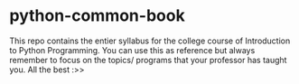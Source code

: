 # python-common-book
This repo contains the entier syllabus for the college course of Introduction to Python Programming. You can use this as reference but always remember to focus on the topics/ programs that your professor has taught you. All the best :>>
